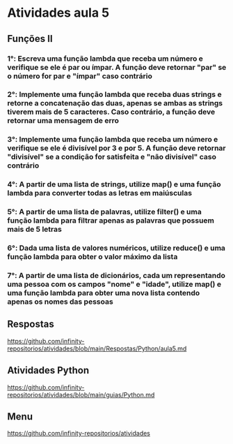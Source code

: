 # Atividades aula 5

## Funções II

### 1°: Escreva uma função lambda que receba um número e verifique se ele é par ou ímpar. A função deve retornar "par" se o número for par e "ímpar" caso contrário

### 2°: Implemente uma função lambda que receba duas strings e retorne a concatenação das duas, apenas se ambas as strings tiverem mais de 5 caracteres. Caso contrário, a função deve retornar uma mensagem de erro

### 3°: Implemente uma função lambda que receba um número e verifique se ele é divisível por 3 e por 5. A função deve retornar "divisível" se a condição for satisfeita e "não divisível" caso contrário

### 4°: A partir de uma lista de strings, utilize map() e uma função lambda para converter todas as letras em maiúsculas

### 5°: A partir de uma lista de palavras, utilize filter() e uma função lambda para filtrar apenas as palavras que possuem mais de 5 letras

### 6°: Dada uma lista de valores numéricos, utilize reduce() e uma função lambda para obter o valor máximo da lista

### 7°: A partir de uma lista de dicionários, cada um representando uma pessoa com os campos "nome" e "idade", utilize map() e uma função lambda para obter uma nova lista contendo apenas os nomes das pessoas

## Respostas

<https://github.com/infinity-repositorios/atividades/blob/main/Respostas/Python/aula5.md>

## Atividades Python

<https://github.com/infinity-repositorios/atividades/blob/main/guias/Python.md>

## Menu

<https://github.com/infinity-repositorios/atividades>
